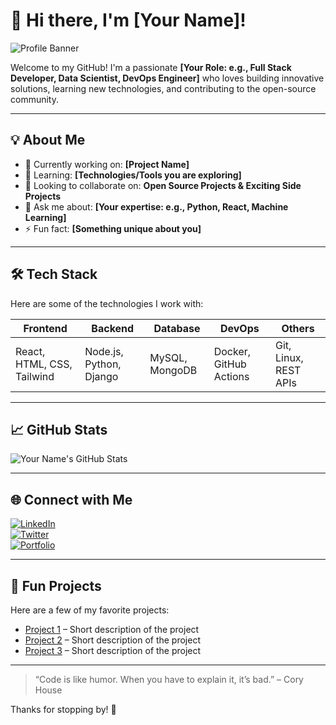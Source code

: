 # 👋 Hi there, I'm [Your Name]!

![Profile Banner](https://your-image-link.com/banner.png)

Welcome to my GitHub! I'm a passionate **[Your Role: e.g., Full Stack Developer, Data Scientist, DevOps Engineer]** who loves building innovative solutions, learning new technologies, and contributing to the open-source community.  

---

## 💡 About Me
- 🔭 Currently working on: **[Project Name]**
- 🌱 Learning: **[Technologies/Tools you are exploring]**
- 👯 Looking to collaborate on: **Open Source Projects & Exciting Side Projects**
- 💬 Ask me about: **[Your expertise: e.g., Python, React, Machine Learning]**
- ⚡ Fun fact: **[Something unique about you]**

---

## 🛠️ Tech Stack
Here are some of the technologies I work with:

| Frontend | Backend | Database | DevOps | Others |
|----------|--------|---------|-------|-------|
| React, HTML, CSS, Tailwind | Node.js, Python, Django | MySQL, MongoDB | Docker, GitHub Actions | Git, Linux, REST APIs |

---

## 📈 GitHub Stats
![Your Name's GitHub Stats](https://github-readme-stats.vercel.app/api?username=your-username&show_icons=true&hide_border=true&theme=radical)

---

## 🌐 Connect with Me
[![LinkedIn](https://img.shields.io/badge/LinkedIn-0077B5?style=for-the-badge&logo=linkedin&logoColor=white)](https://linkedin.com/in/your-linkedin)  
[![Twitter](https://img.shields.io/badge/Twitter-1DA1F2?style=for-the-badge&logo=twitter&logoColor=white)](https://twitter.com/your-twitter)  
[![Portfolio](https://img.shields.io/badge/Portfolio-FF69B4?style=for-the-badge&logo=your-website&logoColor=white)](https://your-portfolio.com)

---

## 🚀 Fun Projects
Here are a few of my favorite projects:

- [Project 1](#) – Short description of the project
- [Project 2](#) – Short description of the project
- [Project 3](#) – Short description of the project

---

> “Code is like humor. When you have to explain it, it’s bad.” – Cory House

Thanks for stopping by! 🌟
